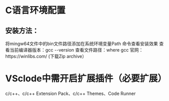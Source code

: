 <h1>C语言环境配置</h1>
<h2>安装方法：</h2>
将mingw64文件中的bin文件路径添加在系统环境变量Path
命令查看安装效果
查看当前编译器版本：gcc --version
查看文件路径：where gcc
官网：https://winlibs.com/ (下载Zip archive）
<h1>VSclode中需开启扩展插件（必要扩展）</h1>
c/c++、c/c++ Extension Pack、c/c++ Themes、Code Runner